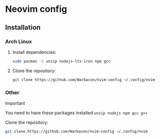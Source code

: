 # Neovim config

## Installation

### Arch Linux

1. Install dependencies:

    ```sh
    sudo pacman -S unzip nodejs-lts-iron npm gcc
    ```

2. Clone the repository:

    ```sh
    git clone https://github.com/Warbacon/nvim-config ~/.config/nvim
    ```

### Other

> [!IMPORTANT]
> You need to have these packages installed ``unzip nodejs npm gcc g++``

Clone the repository:

```sh
git clone https://github.com/Warbacon/nvim-config ~/.config/nvim
```
